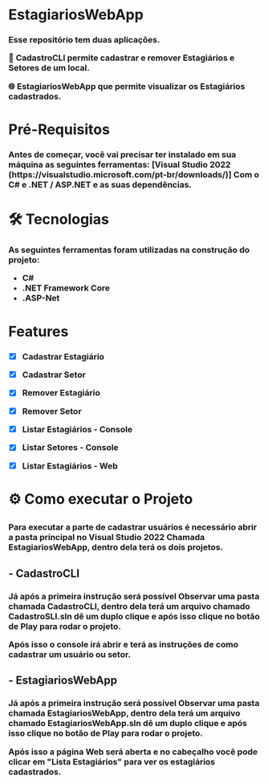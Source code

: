 # <b>EstagiariosWebApp</b>

<h3 align="left">
<p>Esse repositório tem duas aplicações. </p>
<p>📝 <b>CadastroCLI</b> permite cadastrar e remover Estagiários e Setores de um local.</p>
<p>🌐 <b>EstagiariosWebApp</b> que permite visualizar os Estagiários cadastrados.</p>
</h3>

# <b>Pré-Requisitos</b>

<h3 align="left">
<p>Antes de começar, você vai precisar ter instalado em sua máquina as seguintes ferramentas:
[<b>Visual Studio 2022</b> (https://visualstudio.microsoft.com/pt-br/downloads/)] Com o <b>C#</b> e <b>.NET / ASP.NET</b> e as suas dependências.

# 🛠 <b>Tecnologias</b>

<h3 align="left">

As seguintes ferramentas foram utilizadas na construção do projeto:

- C#
- .NET Framework Core
- .ASP-Net

# <b>Features</b>

<h3 align="left"> 

- [x] Cadastrar Estagiário
- [x] Cadastrar Setor
- [x] Remover Estagiário
- [x] Remover Setor
- [x] Listar Estagiários - Console
- [x] Listar Setores - Console
- [x] Listar Estagiários - Web



# ⚙ <b>Como executar o Projeto</b>

<h2 align="left">

<h3 align="left"> Para executar a parte de cadastrar usuários é necessário abrir a pasta principal no <b> Visual Studio 2022 </b> Chamada <b>EstagiariosWebApp</b>, dentro dela terá os dois projetos.
</h3>
<h2> - <b>CadastroCLI</b> </h2>
<h3 align="left"> Já após a primeira instrução será possível Observar uma pasta chamada <b>CadastroCLI</b>, dentro dela terá um arquivo chamado <b>CadastroSLI.sln</b> dê um duplo clique e após isso clique no botão de Play para rodar o projeto.
<p> Após isso o console irá abrir e terá as instruções de como cadastrar um usuário ou setor.

<h2> - <b>EstagiariosWebApp</b>

<h3 align ="left"> Já após a primeira instrução será possível Observar uma pasta chamada <b>EstagiariosWebApp</b>, dentro dela terá um arquivo chamado <b>EstagiariosWebApp.sln</b> dê um duplo clique e após isso clique no botão de Play para rodar o projeto.
<p> Após isso a página Web será aberta e no cabeçalho você pode clicar em "<b>Lista Estagiários</b>" para ver os estagiários cadastrados.
